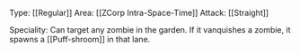 Type: [[Regular]]
Area: [[ZCorp Intra-Space-Time]]
Attack: [[Straight]]

Speciality: Can target any zombie in the garden. If it vanquishes a zombie, it spawns a [[Puff-shroom]] in that lane.